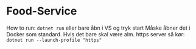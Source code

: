 # Food-Service

How to run: `dotnet run` eller bare åbn i VS og tryk start
Måske åbner det i Docker som standard. Hvis det bare skal være alm. https server så kør: `dotnet run --launch-profile "https"`
